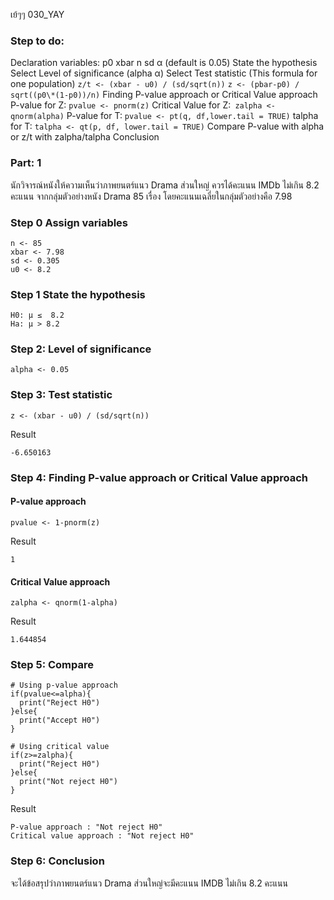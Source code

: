 เย้ๆๆ
030_YAY
### Step to do:
Declaration variables:
p0
xbar
n
sd 
α (default is 0.05)
State the hypothesis
Select Level of significance (alpha α)
Select Test statistic (This formula for one population)
``` z/t <- (xbar - u0) / (sd/sqrt(n)) ```
``` z <- (pbar-p0) / sqrt((p0\*(1-p0))/n) ```
Finding P-value approach or Critical Value approach
P-value for Z: ``` pvalue <- pnorm(z) ```
Critical Value for Z:```  zalpha <- qnorm(alpha) ```
P-value for T: ``` pvalue <- pt(q, df,lower.tail = TRUE) ```
talpha for T: ``` talpha <- qt(p, df, lower.tail = TRUE) ```
Compare P-value with alpha or z/t with zalpha/talpha
Conclusion
### Part: 1
นักวิจารณ์หนังให้ความเห็นว่าภาพยนตร์แนว Drama ส่วนใหญ่ ควรได้คะแนน  IMDb ไม่เกิน 8.2 คะแนน จากกลุ่มตัวอย่างหนัง Drama 85 เรื่อง โดยคะแนนเฉลี่ยในกลุ่มตัวอย่างคือ  7.98
### Step 0 Assign variables
```
n <- 85
xbar <- 7.98
sd <- 0.305
u0 <- 8.2
```
### Step 1 State the hypothesis
```
H0: μ ≤  8.2
Ha: μ > 8.2
```
 
### Step 2: Level of significance
```
alpha <- 0.05
```
 
### Step 3: Test statistic
 
```
z <- (xbar - u0) / (sd/sqrt(n))
```
Result
```
-6.650163
```
 
### Step 4: Finding P-value approach or Critical Value approach
#### P-value approach
 
```
pvalue <- 1-pnorm(z)
```
Result
```
1
```
#### Critical Value approach
```
zalpha <- qnorm(1-alpha)
```
Result
```
1.644854
```
 
### Step 5: Compare
 
```
# Using p-value approach
if(pvalue<=alpha){
  print("Reject H0")
}else{
  print("Accept H0")
}
 
# Using critical value
if(z>=zalpha){
  print("Reject H0")
}else{
  print("Not reject H0")
}
```
Result
```
P-value approach : "Not reject H0"
Critical value approach : "Not reject H0"
```
 
### Step 6: Conclusion
 
จะได้ข้อสรุปว่าภาพยนตร์แนว Drama ส่วนใหญ่จะมีคะแนน IMDB ไม่เกิน 8.2 คะแนน
 
 
 
 
 


